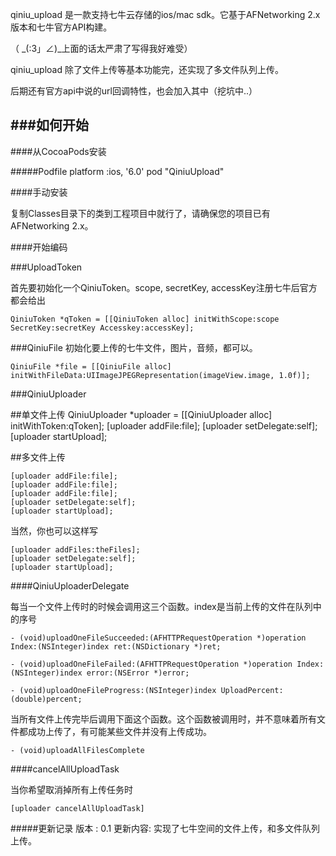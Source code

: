 
qiniu_upload 是一款支持七牛云存储的ios/mac sdk。它基于AFNetworking 2.x版本和七牛官方API构建。

（ _(:3」∠)_上面的话太严肃了写得我好难受）

qiniu_upload 除了文件上传等基本功能完，还实现了多文件队列上传。

后期还有官方api中说的url回调特性，也会加入其中（挖坑中..）


###如何开始
---
####从CocoaPods安装

#####Podfile
	platform :ios, '6.0'
	pod "QiniuUpload"


####手动安装

复制Classes目录下的类到工程项目中就行了，请确保您的项目已有AFNetworking 2.x。

####开始编码

###UploadToken

首先要初始化一个QiniuToken。scope, secretKey, accessKey注册七牛后官方都会给出

	QiniuToken *qToken = [[QiniuToken alloc] initWithScope:scope SecretKey:secretKey Accesskey:accessKey];

###QiniuFile
初始化要上传的七牛文件，图片，音频，都可以。

	QiniuFile *file = [[QiniuFile alloc] initWithFileData:UIImageJPEGRepresentation(imageView.image, 1.0f)];


###QiniuUploader

##单文件上传
	QiniuUploader *uploader = [[QiniuUploader alloc] initWithToken:qToken];
	[uploader addFile:file];
    [uploader setDelegate:self];
    [uploader startUpload];
    
##多文件上传
   	
   	[uploader addFile:file];
    [uploader addFile:file];
    [uploader addFile:file];
    [uploader setDelegate:self];
    [uploader startUpload];
 
当然，你也可以这样写
   	
   	[uploader addFiles:theFiles];
    [uploader setDelegate:self];
    [uploader startUpload];
    
####QiniuUploaderDelegate

每当一个文件上传时的时候会调用这三个函数。index是当前上传的文件在队列中的序号

	- (void)uploadOneFileSucceeded:(AFHTTPRequestOperation *)operation Index:(NSInteger)index ret:(NSDictionary *)ret;
	
	- (void)uploadOneFileFailed:(AFHTTPRequestOperation *)operation Index:(NSInteger)index error:(NSError *)error;
	
	- (void)uploadOneFileProgress:(NSInteger)index UploadPercent:(double)percent;
	
当所有文件上传完毕后调用下面这个函数。这个函数被调用时，并不意味着所有文件都成功上传了，有可能某些文件并没有上传成功。
	
	- (void)uploadAllFilesComplete
	
####cancelAllUploadTask
	
当你希望取消掉所有上传任务时
	
	[uploader cancelAllUploadTask]
	


#####更新记录
	版本 : 0.1
	更新内容: 实现了七牛空间的文件上传，和多文件队列上传。